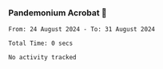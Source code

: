 ### Pandemonium Acrobat 🤸

<!--START_SECTION:waka-->

```all_time
From: 24 August 2024 - To: 31 August 2024

Total Time: 0 secs

No activity tracked
```

<!--END_SECTION:waka-->

